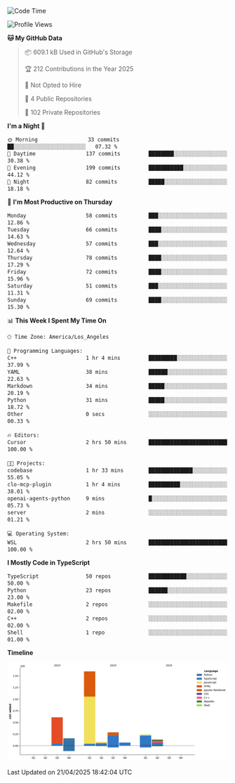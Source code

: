 <!--START_SECTION:waka-->
![Code Time](http://img.shields.io/badge/Code%20Time-68%20hrs%2046%20mins-blue)

![Profile Views](http://img.shields.io/badge/Profile%20Views-0-blue)

**🐱 My GitHub Data** 

> 📦 609.1 kB Used in GitHub's Storage 
 > 
> 🏆 212 Contributions in the Year 2025
 > 
> 🚫 Not Opted to Hire
 > 
> 📜 4 Public Repositories 
 > 
> 🔑 102 Private Repositories 
 > 
**I'm a Night 🦉** 

```text
🌞 Morning                33 commits          ██░░░░░░░░░░░░░░░░░░░░░░░   07.32 % 
🌆 Daytime                137 commits         ████████░░░░░░░░░░░░░░░░░   30.38 % 
🌃 Evening                199 commits         ███████████░░░░░░░░░░░░░░   44.12 % 
🌙 Night                  82 commits          █████░░░░░░░░░░░░░░░░░░░░   18.18 % 
```
📅 **I'm Most Productive on Thursday** 

```text
Monday                   58 commits          ███░░░░░░░░░░░░░░░░░░░░░░   12.86 % 
Tuesday                  66 commits          ████░░░░░░░░░░░░░░░░░░░░░   14.63 % 
Wednesday                57 commits          ███░░░░░░░░░░░░░░░░░░░░░░   12.64 % 
Thursday                 78 commits          ████░░░░░░░░░░░░░░░░░░░░░   17.29 % 
Friday                   72 commits          ████░░░░░░░░░░░░░░░░░░░░░   15.96 % 
Saturday                 51 commits          ███░░░░░░░░░░░░░░░░░░░░░░   11.31 % 
Sunday                   69 commits          ████░░░░░░░░░░░░░░░░░░░░░   15.30 % 
```


📊 **This Week I Spent My Time On** 

```text
🕑︎ Time Zone: America/Los_Angeles

💬 Programming Languages: 
C++                      1 hr 4 mins         █████████░░░░░░░░░░░░░░░░   37.99 % 
YAML                     38 mins             ██████░░░░░░░░░░░░░░░░░░░   22.63 % 
Markdown                 34 mins             █████░░░░░░░░░░░░░░░░░░░░   20.19 % 
Python                   31 mins             █████░░░░░░░░░░░░░░░░░░░░   18.72 % 
Other                    0 secs              ░░░░░░░░░░░░░░░░░░░░░░░░░   00.33 % 

🔥 Editors: 
Cursor                   2 hrs 50 mins       █████████████████████████   100.00 % 

🐱‍💻 Projects: 
codebase                 1 hr 33 mins        ██████████████░░░░░░░░░░░   55.05 % 
clo-mcp-plugin           1 hr 4 mins         ██████████░░░░░░░░░░░░░░░   38.01 % 
openai-agents-python     9 mins              █░░░░░░░░░░░░░░░░░░░░░░░░   05.73 % 
server                   2 mins              ░░░░░░░░░░░░░░░░░░░░░░░░░   01.21 % 

💻 Operating System: 
WSL                      2 hrs 50 mins       █████████████████████████   100.00 % 
```

**I Mostly Code in TypeScript** 

```text
TypeScript               50 repos            ████████████░░░░░░░░░░░░░   50.00 % 
Python                   23 repos            ██████░░░░░░░░░░░░░░░░░░░   23.00 % 
Makefile                 2 repos             ░░░░░░░░░░░░░░░░░░░░░░░░░   02.00 % 
C++                      2 repos             ░░░░░░░░░░░░░░░░░░░░░░░░░   02.00 % 
Shell                    1 repo              ░░░░░░░░░░░░░░░░░░░░░░░░░   01.00 % 
```



**Timeline**

![Lines of Code chart](https://raw.githubusercontent.com/hassanxelamin/hassanxelamin/main/assets/bar_graph.png)


 Last Updated on 21/04/2025 18:42:04 UTC
<!--END_SECTION:waka-->

<!--
**hassanxelamin/hassanxelamin** is a ✨ _special_ ✨ repository because its `README.md` (this file) appears on your GitHub profile.

Here are some ideas to get you started:

- 🔭 I’m currently working on ...
- 🌱 I’m currently learning ...
- 👯 I’m looking to collaborate on ...
- 🤔 I’m looking for help with ...
- 💬 Ask me about ...
- 📫 How to reach me: ...
- 😄 Pronouns: ...
- ⚡ Fun fact: ...
-->
